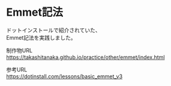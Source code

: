 # Emmet記法

ドットインストールで紹介されていた、  
Emmet記法を実践しました。

制作物URL  
https://takashitanaka.github.io/practice/other/emmet/index.html

参考URL  
https://dotinstall.com/lessons/basic_emmet_v3
